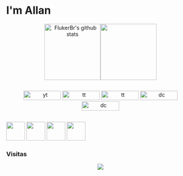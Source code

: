  # I'm Allan
<div align="center">
  <a href="https://github.com/FlukerBr"><img align="center" height="150em" src="https://github-readme-stats.vercel.app/api?username=flukerbr&show_icons=true&include_all_commits=true&theme=tokyonight&hide_border=true" alt="FlukerBr's github stats" /></a><a href="https://github.com/FlukerBr"><img align="center" height="150em" src="https://github-readme-stats.vercel.app/api/top-langs/?username=flukerbr&layout=compact&theme=tokyonight&hide_border=true" /></a>
</div>

## 
<div align="center" style="display: inline-block;">
  <a href="https://www.youtube.com/channel/UCDdCTajzvgVpm8SWDMdIZ2g"><img src="https://img.shields.io/badge/-Youtube-FF0000?style=flat-square&labelColor=FF0000&logo=youtube&logoColor=white" alt="yt" height="25" width="100"></a>
  <a href="https://twitter.com/FlukerBr"><img src="https://img.shields.io/badge/Twitter-1DA1F2?style=for-the-badge&logo=twitter&logoColor=white" alt="tt" height="25" width="100"></a>
    <a href="mailto:allandazg@gmail.com"><img src="https://img.shields.io/badge/Gmail-D14836?style=for-the-badge&logo=gmail&logoColor=white" alt="tt" height="25" width="100"></a>
  <a href="https://discord.com/channels/@me/661442512962977803"><img src="https://img.shields.io/badge/Discord-7289DA?style=for-the-badge&logo=discord&logoColor=white" alt="dc" height="25" width="100"></a>
  <a href="https://www.linkedin.com/in/allandealencar/"><img src="https://img.shields.io/badge/LinkedIn-0077B5?style=for-the-badge&logo=linkedin&logoColor=white" alt="dc" height="25" width="100"></a>
</div>

## 
<div align="center" style="display: inline-block;">
  <img src="https://cdn.jsdelivr.net/gh/devicons/devicon/icons/python/python-original.svg" height="50" width="50" />
  <img src="https://cdn.jsdelivr.net/gh/devicons/devicon/icons/javascript/javascript-plain.svg" height="50" width="50" />
  <img src="https://cdn.jsdelivr.net/gh/devicons/devicon/icons/html5/html5-plain-wordmark.svg" height="50" width="50" />
  <img src="https://cdn.jsdelivr.net/gh/devicons/devicon/icons/css3/css3-plain-wordmark.svg" height="50" width="50" />
</div>

### Visitas
<div align="center">
  <img align="center" src="https://profile-counter.glitch.me/flukerbr/count.svg" />
</div>

